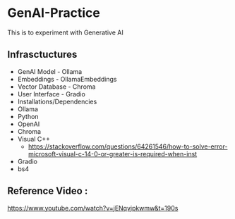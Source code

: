 # GenAI-Practice
This is to experiment with Generative AI 

## Infrasctuctures
- GenAI Model - Ollama
- Embeddings - OllamaEmbeddings
- Vector Database - Chroma
- User Interface - Gradio
- Installations/Dependencies
- Ollama
- Python
- OpenAI
- Chroma
- Visual C++
  - https://stackoverflow.com/questions/64261546/how-to-solve-error-microsoft-visual-c-14-0-or-greater-is-required-when-inst
- Gradio
- bs4

## Reference Video :
https://www.youtube.com/watch?v=jENqvjpkwmw&t=190s
